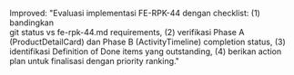 Improved: "Evaluasi implementasi FE-RPK-44 dengan checklist: (1) bandingkan  
 git status vs fe-rpk-44.md requirements, (2) verifikasi Phase A
(ProductDetailCard) dan Phase B (ActivityTimeline) completion status, (3)
identifikasi Definition of Done items yang outstanding, (4) berikan action
plan untuk finalisasi dengan priority ranking."

